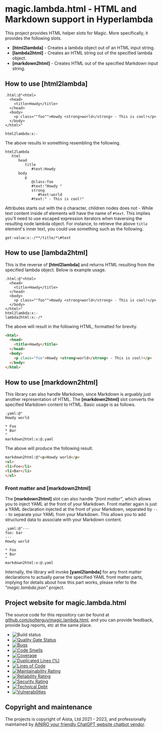 
# magic.lambda.html - HTML and Markdown support in Hyperlambda

This project provides HTML helper slots for Magic. More specifically, it provides the following slots.

* __[html2lambda]__ - Creates a lambda object out of an HTML input string.
* __[lambda2html]__ - Creates an HTML string out of the specified lambda object.
* __[markdown2html]__ - Creates HTML out of the specified Markdown input string.

## How to use [html2lambda]

```
.html:@"<html>
  <head>
    <title>Howdy</title>
  </head>
  <body>
    <p class=""foo"">Howdy <strong>world</strong> - This is cool!</p>
  </body>
</html>"

html2lambda:x:-
```

The above results in something resembling the following.

```
html2lambda
   html
      head
         title
            #text:Howdy
      body
         p
            @class:foo
            #text:"Howdy "
            strong
               #text:world
            #text:" - This is cool!"
```

Attributes starts out with the `@` character, children nodes does not - While text content inside of elements will
have the name of `#text`. This implies you'll need to use escaped expression iterators when traversing the resulting node
lambda object. For instance, to retrieve the above `title` element's inner text, you could use something such as the
following.

```
get-value:x:-/**/title/*\#text
```

## How to use [lambda2html]

This is the reverse of **[html2lambda]** and returns HTML resulting from the specified lambda object. Below
is example usage.

```
.html:@"<html>
  <head>
    <title>Howdy</title>
  </head>
  <body>
    <p class=""foo"">Howdy <strong>world</strong> - This is cool!</p>
  </body>
</html>"
html2lambda:x:-
lambda2html:x:-/*
```

The above will result in the following HTML, formatted for brevity.

```html
<html>
  <head>
    <title>Howdy</title>
  </head>
  <body>
    <p class="foo">Howdy <strong>world</strong> - This is cool!</p>
  </body>
</html>
```

## How to use [markdown2html]

This library can also handle Markdown, since Markdown is arguably just another representation of HTML.
The **[markdown2html]** slot converts the specified Markdown content to HTML. Basic usage is as follows.

```
.yaml:@"
Howdy world

* Foo
* Bar
"
markdown2html:x:@.yaml
```

The above will produce the following result.

```html
markdown2html:@"<p>Howdy world</p>
<ul>
<li>Foo</li>
<li>Bar</li>
</ul>
```

### Front matter and [markdown2html]

The **[markdown2html]** slot can also handle _"front matter"_, which allows you to inject YAML at the front
of your Markdown. Front matter again is just a YAML declaration injected at the front of your Markdown,
separated by `---` to separate your YAML from your Markdown. This allows you to add structured data to
associate with your Markdown content.

```
.yaml:@"---
foo: bar
---
Howdy world

* Foo
* Bar
"
markdown2html:x:@.yaml
```

Internally, the library will invoke **[yaml2lambda]** for any front matter declarations to actually parse
the specified YAML front matter parts, implying for details about how this part works, please refer to
the _"magic.lambda.json"_ project.

## Project website for magic.lambda.html

The source code for this repository can be found at [github.com/polterguy/magic.lambda.html](https://github.com/polterguy/magic.lambda.html), and you can provide feedback, provide bug reports, etc at the same place.

- ![Build status](https://github.com/polterguy/magic.lambda.html/actions/workflows/build.yaml/badge.svg)
- [![Quality Gate Status](https://sonarcloud.io/api/project_badges/measure?project=polterguy_magic.lambda.html&metric=alert_status)](https://sonarcloud.io/dashboard?id=polterguy_magic.lambda.html)
- [![Bugs](https://sonarcloud.io/api/project_badges/measure?project=polterguy_magic.lambda.html&metric=bugs)](https://sonarcloud.io/dashboard?id=polterguy_magic.lambda.html)
- [![Code Smells](https://sonarcloud.io/api/project_badges/measure?project=polterguy_magic.lambda.html&metric=code_smells)](https://sonarcloud.io/dashboard?id=polterguy_magic.lambda.html)
- [![Coverage](https://sonarcloud.io/api/project_badges/measure?project=polterguy_magic.lambda.html&metric=coverage)](https://sonarcloud.io/dashboard?id=polterguy_magic.lambda.html)
- [![Duplicated Lines (%)](https://sonarcloud.io/api/project_badges/measure?project=polterguy_magic.lambda.html&metric=duplicated_lines_density)](https://sonarcloud.io/dashboard?id=polterguy_magic.lambda.html)
- [![Lines of Code](https://sonarcloud.io/api/project_badges/measure?project=polterguy_magic.lambda.html&metric=ncloc)](https://sonarcloud.io/dashboard?id=polterguy_magic.lambda.html)
- [![Maintainability Rating](https://sonarcloud.io/api/project_badges/measure?project=polterguy_magic.lambda.html&metric=sqale_rating)](https://sonarcloud.io/dashboard?id=polterguy_magic.lambda.html)
- [![Reliability Rating](https://sonarcloud.io/api/project_badges/measure?project=polterguy_magic.lambda.html&metric=reliability_rating)](https://sonarcloud.io/dashboard?id=polterguy_magic.lambda.html)
- [![Security Rating](https://sonarcloud.io/api/project_badges/measure?project=polterguy_magic.lambda.html&metric=security_rating)](https://sonarcloud.io/dashboard?id=polterguy_magic.lambda.html)
- [![Technical Debt](https://sonarcloud.io/api/project_badges/measure?project=polterguy_magic.lambda.html&metric=sqale_index)](https://sonarcloud.io/dashboard?id=polterguy_magic.lambda.html)
- [![Vulnerabilities](https://sonarcloud.io/api/project_badges/measure?project=polterguy_magic.lambda.html&metric=vulnerabilities)](https://sonarcloud.io/dashboard?id=polterguy_magic.lambda.html)

## Copyright and maintenance

The projects is copyright of Aista, Ltd 2021 - 2023, and professionally maintained by [AINIRO your friendly ChatGPT website chatbot vendor](https://ainiro.io).
